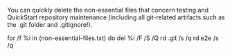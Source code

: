You can quickly delete the non-essential files that concern testing and QuickStart repository maintenance (including all git-related artifacts such as the .git folder and .gitignore!).

for /f %i in (non-essential-files.txt) do del %i /F /S /Q
rd .git /s /q
rd e2e /s /q